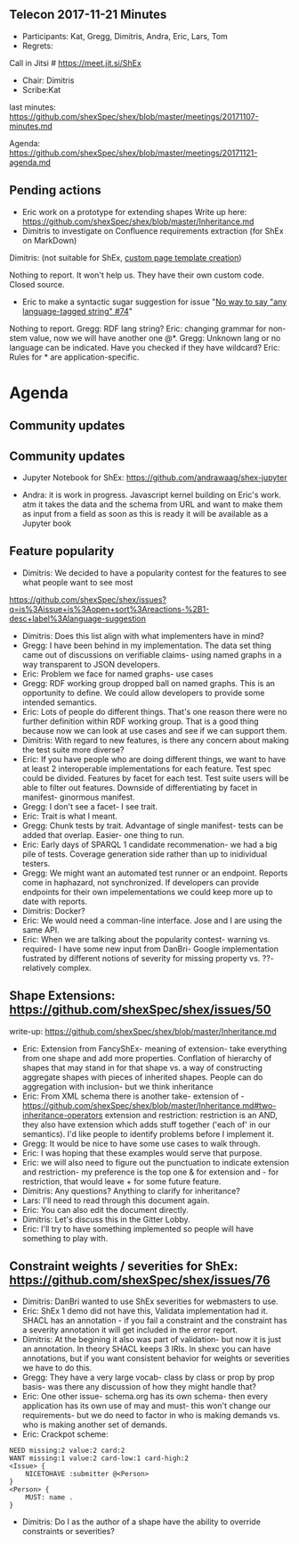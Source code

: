 ## Telecon 2017-11-21 Minutes

 * Participants: Kat, Gregg, Dimitris, Andra, Eric, Lars, Tom
 * Regrets: 

Call in Jitsi # https://meet.jit.si/ShEx
 * Chair: Dimitris
 * Scribe:Kat

last minutes: https://github.com/shexSpec/shex/blob/master/meetings/20171107-minutes.md

Agenda: https://github.com/shexSpec/shex/blob/master/meetings/20171121-agenda.md

## Pending actions

 * Eric  work on a prototype for extending shapes
Write up here:
https://github.com/shexSpec/shex/blob/master/Inheritance.md
* Dimitris to investigate on Confluence requirements extraction (for ShEx on MarkDown)
 
Dimitris: (not suitable for ShEx, [custom page template creation](https://confluence.atlassian.com/doc/blog/2015/08/how-to-document-product-requirements-in-confluence))
   
   Nothing to report.
   It won't help us. They have their own custom code. Closed source.
   
 * Eric to make a syntactic sugar suggestion for issue "[No way to say "any language-tagged string" #74](https://github.com/shexSpec/shex/issues/74)"

Nothing to report.
Gregg: RDF lang string?
Eric: changing grammar for non-stem value, now we will have another one @*. 
Gregg: Unknown lang or no language can be indicated. Have you checked if they have wildcard?
Eric: Rules for * are application-specific.

# Agenda

## Community updates


## Community updates
   * Jupyter Notebook for ShEx: https://github.com/andrawaag/shex-jupyter

 * Andra: it is work in progress. Javascript kernel building on Eric's work. atm it takes the data and the schema from URL and want to make them as input from a field
as soon as this is ready it will be available as a Jupyter book

## Feature popularity
 * Dimitris: We decided to have a popularity contest for the features to see what people want to see most

https://github.com/shexSpec/shex/issues?q=is%3Aissue+is%3Aopen+sort%3Areactions-%2B1-desc+label%3Alanguage-suggestion

 * Dimitris: Does this list align with what implementers have in mind?
 * Gregg: I have been behind in my implementation. The data set thing came out of discussions on verifiable claims- using named graphs in a way transparent to JSON developers.
 * Eric: Problem we face for named graphs- use cases
 * Gregg: RDF working group dropped ball on named graphs. This is an opportunity to define. We could allow developers to provide some intended semantics.
 * Eric: Lots of people do different things. That's one reason there were no further definition within RDF working group. That is a good thing because now we can look at use cases and see if we can support them.
 * Dimitris: With regard to new features, is there any concern about making the test suite more diverse? 
 * Eric: If you have people who are doing different things, we want to have at least 2 interoperable implementations for each feature. Test spec could be divided. Features by facet for each test. Test suite users will be able to filter out features. Downside of differentiating by facet in manifest- ginormous manifest.
 * Gregg: I don't see a facet- I see trait.
 * Eric: Trait is what I meant.
 * Gregg: Chunk tests by trait. Advantage of single manifest- tests can be added that overlap. Easier- one thing to run.
 * Eric: Early days of SPARQL 1 candidate recommenation- we had a big pile of tests. Coverage generation side rather than up to inidividual testers.
 * Gregg: We might want an automated test runner or an endpoint. Reports come in haphazard, not synchronized. If developers can provide endpoints for their own impelementations we could keep more up to date with reports.
 * Dimitris: Docker?
 * Eric: We would need a comman-line interface. Jose and I are using the same API. 
 * Eric: When we are talking about the popularity contest- warning vs. required- I have some new input from DanBri- Google implementation fustrated by different notions of severity for missing property vs. ??- relatively complex.

## Shape Extensions: https://github.com/shexSpec/shex/issues/50

write-up: https://github.com/shexSpec/shex/blob/master/Inheritance.md

 * Eric: Extension from FancyShEx- meaning of extension- take everything from one shape and add more properties. Conflation of hierarchy of shapes that may stand in for that shape vs. a way of constructing aggregate shapes with pieces of inherited shapes. People can do aggregation with inclusion- but we think inheritance 
 * Eric: From XML schema there is another take- extension of -  https://github.com/shexSpec/shex/blob/master/Inheritance.md#two-inheritance-operators 
extension and restriction: restriction is an AND, they also have extension which adds stuff together ('each of' in our semantics).
I'd like people to identify problems before I implement it.
 * Gregg: It would be nice to have some use cases to walk through.
 * Eric: I was hoping that these examples would serve that purpose.
 * Eric: we will also need to figure out the punctuation to indicate extension and restriction- my preference is the top one & for extension and - for restriction, that would leave + for some future feature.
 * Dimitris: Any questions? Anything to clarify for inheritance?
 * Lars: I'll need to read through this document again.
 * Eric: You can also edit the document directly.
 * Dimitris: Let's discuss this in the Gitter Lobby.
 * Eric: I'll try to have something implemented so people will have something to play with. 

## Constraint weights / severities for ShEx: https://github.com/shexSpec/shex/issues/76

 * Dimitris: DanBri wanted to use ShEx severities for webmasters to use.
 * Eric: ShEx 1 demo did not have this, Validata implementation had it. SHACL has an annotation - if you fail a constraint and the constraint has a severity annotation it will get included in the error report.
 * Dimitris: At the begining it also was part of validation- but now it is just an annotation. In theory SHACL keeps 3 IRIs. In shexc you can have annotations, but if you want consistent behavior for weights or severities we have to do this.
 * Gregg: They have a very large vocab- class by class or prop by prop basis- was there any discussion of how they might handle that?
 * Eric: One other issue- schema.org has its own schema- then every application has its own use of may and must- this won't change our requirements- but we do need to factor in who is making demands vs. who is making another set of demands. 
 * Eric: Crackpot scheme: 

```
NEED missing:2 value:2 card:2
WANT missing:1 value:2 card-low:1 card-high:2
<Issue> {
    NICETOHAVE :submitter @<Person>
}
<Person> {
    MUST: name .
}
```
 * Dimitris: Do I as the author of a shape have the ability to override constraints or severities?

